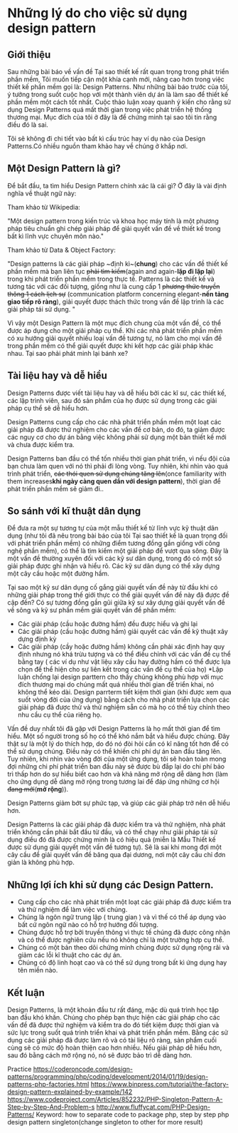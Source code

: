 # Những lý do cho việc sử dụng design pattern
## Giới thiệu

Sau những bài báo về vấn đề Tại sao thiết kế rất quan trọng trong phát triển phần mềm, Tôi muốn tiếp cận một khía cạnh mới, nâng cao hơn trong việc thiết kế phần mềm gọi là: Design Patterns. Như những bài báo trước của tôi, ý tưởng trong suốt cuộc họp với một thành viên dự án là làm sao để thiết kế phần mềm một cách tốt nhất. Cuộc thảo luận xoay quanh ý kiến cho rằng sử dụng Design Patterns quá mất thời gian trong việc phát triển hệ thống thương mại. Mục đích của tôi ở đây là để chứng minh tại sao tôi tin rằng điều đó là sai.

Tôi sẽ không đi chi tiết vào bất kì cấu trúc hay ví dụ nào của Design Patterns.Có nhiều nguồn tham khảo hay về chúng ở khắp nơi.

## Một Design Pattern là gì?

Để bắt đầu, ta tìm hiểu Design Pattern chính xác là cái gì? Ở đây là vài định nghĩa về thuật ngữ này:

Tham khảo từ Wikipedia:

"Một design pattern trong kiến trúc và khoa học máy tính là một phương pháp tiêu chuẩn ghi chép giải pháp để giải quyết vấn đề về thiết kế trong bất kì lĩnh vực chuyên môn nào."

Tham khảo từ Data & Object Factory:

"Design patterns là các giải pháp ~định kì~(**chung**) cho các vấn đề thiết kế phần mềm mà bạn liên tục ~~phải tìm kiếm~~(again and again-**lặp đi lặp lại**) trong khi phát triển phần mềm trong thực tế. Patterns là các thiết kế và tương tác với các đối tượng, giống như là cung cấp 1 ~~phương thức truyền thông 1 cách lịch sự~~ (communication platform concerning elegant-**nền tảng giao tiếp rõ ràng**), giải quyết được thách thức trong vấn đề lập trình là các giải pháp tái sử dụng. "

Vì vậy một Design Pattern là một mục đích chung của một vấn đề, có thể được áp dụng cho một giải pháp cụ thể. Khi các nhà phát triển phần mềm có xu hướng giải quyết nhiều loại vấn đề tương tự, nó làm cho mọi vấn đề trong phần mềm có thể giải quyết được khi kết hợp các giải pháp khác nhau. Tại sao phải phát minh lại bánh xe?


## Tài liệu hay và dễ hiểu

Design Patterns được viết tài liệu hay và dễ hiểu bởi các kĩ sư, các thiết kế, các lập trình viên, sau đó sản phẩm của họ được sử dụng trong các giải pháp cụ thể sẽ dễ hiểu hơn.

Design Patterns cung cấp cho các nhà phát triển phần mềm một loạt các giải pháp đã được thử nghiệm cho các vấn đề cơ bản, do đó, ta giảm được các nguy cơ cho dự án bằng việc không phải sử dụng một bản thiết kế mới và chưa được kiểm tra.

Design Patterns ban đầu có thể tốn nhiều thời gian phát triển, vì nếu đội của bạn chưa làm quen với nó thì phải đi lòng vòng. Tuy nhiên, khi nhìn vào quá trình phát triển, ~~các thói quen sử dụng chúng tăng lên~~(once familiarity with them increases**khi ngày càng quen dần với design pattern**), thời gian để phát triển phần mềm sẽ giảm đi..

## So sánh với kĩ thuật dân dụng

Để đưa ra một sự tương tự của một mẫu thiết kế từ lĩnh vực kỹ thuật dân dụng (như tôi đã nêu trong bài báo của tôi Tại sao thiết kế là quan trọng đối với phát triển phần mềm) có những điểm tương đồng gần giống với công nghệ phần mềm), có thể là tìm kiếm một giải pháp để vượt qua sông. Đây là một vấn đề thường xuyên đối với các kỹ sư dân dụng, trong đó có một số giải pháp được ghi nhận và hiểu rõ. Các kỹ sư dân dụng có thể xây dựng một cây cầu hoặc một đường hầm.

Tại sao một kỹ sư dân dụng cố gắng giải quyết vấn đề này từ đầu khi có những giải pháp trong thế giới thực có thể giải quyết vấn đề này đã được đề cập đến? Có sự tương đồng gần gũi giữa kỹ sư xây dựng giải quyết vấn đề về sông và kỹ sư phần mềm giải quyết vấn đề phần mềm:


* Các giải pháp (cầu hoặc đường hầm) đều được hiểu và ghi lại
* Các giải pháp (cầu hoặc đường hầm) giải quyết các vấn đề kỹ thuật xây dựng định kỳ
* Các giải pháp (cầy hoặc đường hầm) không cần phải xác định hay quy định nhưng nó khá trừu tượng và có thể điều chỉnh với các vấn đề cụ thể bằng tay ( các ví dụ như vật liệu xây cầu hay đường hầm có thể được lựa chọn để thể hiện cho sự liên kết trong các vấn đề cụ thể của họ)
*Lập luận chống lại design parttern cho thấy chúng không phù hợp với mục đích thương mại do chúng mất quá nhiều thời gian để triển khai, nó không thể kéo dài. Design parrterm tiết kiệm thời gian (khi được xem qua suốt vòng đời của ứng dụng) bằng cách cho nhà phát triển lựa chọn các giải pháp đã được thử và thử nghiệm sẵn có mà họ có thể tùy chỉnh theo nhu cầu cụ thể của riêng họ.

Vấn đề duy nhất tôi đã gặp với Design Patterns là họ mất thời gian để tìm hiểu. Một số người trong số họ có thể khó nắm bắt và hiểu được chúng. Đây thật sự là một lý do thích hợp, do đó nó đòi hỏi cần có kĩ năng tốt hơn để có thể sử dụng chúng. Điều này có thể khiến chi phí dự án ban đầu tăng lên. Tuy nhiên, khi nhìn vào vòng đời của một ứng dụng, tôi sẽ hoàn toàn mong đợi những chi phí phát triển ban đầu này sẽ được bù đắp lại do chi phí bảo trì thấp hơn do sự hiểu biết cao hơn và khả năng mở rộng dễ dàng hơn (làm cho ứng dụng dễ dàng mở rộng trong tương lai để đáp ứng những cơ hội ~~đang mới~~(**mở rộng**)).

Design Patterns giảm bớt sự phức tạp, và giúp các giải pháp trở nên dễ hiểu hơn.

Design Patterns là các giải pháp đã được kiểm tra và thử nghiệm, nhà phát triển không cần phải bắt đầu từ đầu, và có thể chạy như giải pháp tái sử dụng điều đó đã được chứng minh là có hiệu quả (miễn là Mẫu Thiết kế được sử dụng giải quyết một vấn đề tương tự). Sẽ là sai khi mong đợi một cây cầu để giải quyết vấn đề băng qua đại dương, nơi một cây cầu chỉ đơn giản là không phù hợp.

## Những lợi ích khi sử dụng các Design Pattern.

* Cung cấp cho các nhà phát triển một loạt các giải pháp đã được kiểm tra và thử nghiệm để làm việc với chúng.
* Chúng là ngôn ngữ trung lập ( trung gian ) và vì thế có thể áp dụng vào bất cứ ngôn ngữ nào có hỗ trợ hướng đối tượng.
* Chúng được hỗ trợ bởi truyền thông vì thực tế chúng đã được công nhận và có thể được nghiên cứu nếu nó không chỉ là một trường hợp cụ thể.
* Chúng có một bản theo dõi chứng minh chúng được sử dụng rộng rãi và giảm các lỗi kĩ thuật cho các dự án.
* Chúng có độ linh hoạt cao và có thể sử dụng trong bất kì ứng dụng hay tên miền nào.

## Kết luận

Design Patterns, là một khoản đầu tư rất đáng, mặc dù quá trình học tập ban đầu khó khăn. Chúng cho phép bạn thực hiện các giải pháp cho các vấn đề đã được thử nghiệm và kiểm tra do đó tiết kiệm được thời gian và sức lực trong suốt quá trình triển khai và phát triển phần mềm.  Bằng các sử dụng các giải pháp đã được làm rõ và có tài liệu rõ ràng, sản phẩm cuối cùng sẽ có mức độ hoàn thiện cao hơn nhiều. Nếu giải pháp dễ hiểu hơn, sau đó bằng cách mở rộng nó, nó sẽ được bảo trì dễ dàng hơn.

Practice
https://coderoncode.com/design-patterns/programming/php/coding/development/2014/01/19/design-patterns-php-factories.html
https://www.binpress.com/tutorial/the-factory-design-pattern-explained-by-example/142
https://www.codeproject.com/Articles/852232/PHP-Singleton-Pattern-A-Step-by-Step-And-Problem-s
http://www.fluffycat.com/PHP-Design-Patterns/
Keyword: how to separate code to package php, step by step php design pattern singleton(change singleton to other for more result)
